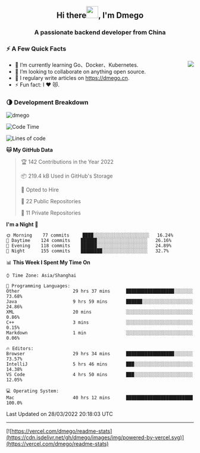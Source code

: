 <h2 align="center">Hi there<img src="https://cdn.jsdelivr.net/gh/dmego/images/img/Hi.gif" height="32" />, I'm Dmego </h2>
<h3 align="center">A passionate backend developer from China</h3>

### ⚡️ A Few Quick Facts

<img align="right" src="https://readme-stats-dmego.vercel.app/api?username=dmego&show_icons=true&icon_color=1573B3&hide_title=true&text_color=718096&bg_color=00000000&hide_border=true"/>

<ul>
    <li> 🌱 I’m currently learning Go、Docker、Kubernetes.</li>
    <li> 👯 I’m looking to collaborate on anything open source.</li>
    <li> 📝 I regulary write articles on <a href="https://dmego.cn">https://dmego.cn</a>.</li>
    <li> ⚡ Fun fact: I ❤️ 😻.</li>
</ul>

### 🌗 Development Breakdown

<img src="https://komarev.com/ghpvc/?username=dmego" alt="dmego" />

<!--START_SECTION:waka-->
![Code Time](http://img.shields.io/badge/Code%20Time-1%2C075%20hrs%203%20mins-blue)

![Lines of code](https://img.shields.io/badge/From%20Hello%20World%20I%27ve%20Written-231%20Thousand%20lines%20of%20code-blue)

**🐱 My GitHub Data** 

> 🏆 142 Contributions in the Year 2022
 > 
> 📦 219.4 kB Used in GitHub's Storage 
 > 
> 💼 Opted to Hire
 > 
> 📜 22 Public Repositories 
 > 
> 🔑 11 Private Repositories  
 > 
**I'm a Night 🦉** 

```text
🌞 Morning    77 commits     ████░░░░░░░░░░░░░░░░░░░░░   16.24% 
🌆 Daytime    124 commits    ██████░░░░░░░░░░░░░░░░░░░   26.16% 
🌃 Evening    118 commits    ██████░░░░░░░░░░░░░░░░░░░   24.89% 
🌙 Night      155 commits    ████████░░░░░░░░░░░░░░░░░   32.7%

```


📊 **This Week I Spent My Time On** 

```text
⌚︎ Time Zone: Asia/Shanghai

💬 Programming Languages: 
Other                    29 hrs 37 mins      ██████████████████░░░░░░░   73.68% 
Java                     9 hrs 59 mins       ██████░░░░░░░░░░░░░░░░░░░   24.86% 
XML                      20 mins             ░░░░░░░░░░░░░░░░░░░░░░░░░   0.86% 
C++                      3 mins              ░░░░░░░░░░░░░░░░░░░░░░░░░   0.15% 
Markdown                 1 min               ░░░░░░░░░░░░░░░░░░░░░░░░░   0.06%

🔥 Editors: 
Browser                  29 hrs 34 mins      ██████████████████░░░░░░░   73.57% 
IntelliJ                 5 hrs 46 mins       ███░░░░░░░░░░░░░░░░░░░░░░   14.38% 
VS Code                  4 hrs 50 mins       ███░░░░░░░░░░░░░░░░░░░░░░   12.05%

💻 Operating System: 
Mac                      40 hrs 12 mins      █████████████████████████   100.0%

```


 Last Updated on 28/03/2022 20:18:03 UTC
<!--END_SECTION:waka-->

---

[![https://vercel.com/dmego/readme-stats](https://cdn.jsdelivr.net/gh/dmego/images/img/powered-by-vercel.svg)](https://vercel.com/dmego/readme-stats)

